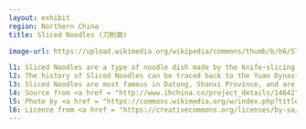 ```yaml
---
layout: exhibit
region: Northern China
title: Sliced Noodles (刀削面)

image-url: https://upload.wikimedia.org/wikipedia/commons/thumb/b/b6/Sliced_noodles.jpg/1200px-Sliced_noodles.jpg

l1: Sliced Noodles are a type of noodle dish made by the knife-slicing method.
l2: The history of Sliced Noodles can be traced back to the Yuan Dynasty, which has a history of over 700 years.
l3: Sliced Noodles are most famous in Datong, Shanxi Province, and are popular with northern people.
l4: Source from <a href = "http://www.ihchina.cn/project_details/14642">The official website of China's intangible cultural heritage</a>, <a href = "http://sx.xinhuanet.com/xhjzksx/20170119/3627535_m.html">Xinhua Website</a>
l5: Photo by <a href = "https://commons.wikimedia.org/w/index.php?title=User:Lizixuannn&action=edit&redlink=1">Lizixuannn</a>
l6: Licence from <a href = "https://creativecommons.org/licenses/by-sa/4.0/">CC BY-SA 4.0</a>
---
```

